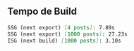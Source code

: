 ## Tempo de Build

```md
SSG (next export) [4 posts]: 7.89s
SSG (next export) [1000 posts]: 27.23s
ISG (next build) [1000 posts]: 3.10s
```
